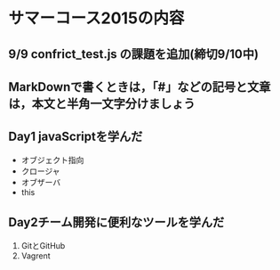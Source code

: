 # サマーコース2015の内容
## 9/9 confrict_test.js の課題を追加(締切9/10中)
## MarkDownで書くときは，「#」などの記号と文章は，本文と半角一文字分けましょう

## Day1 javaScriptを学んだ
* オブジェクト指向
* クロージャ
* オブザーバ
* this

## Day2チーム開発に便利なツールを学んだ
1. GitとGitHub
2. Vagrent
